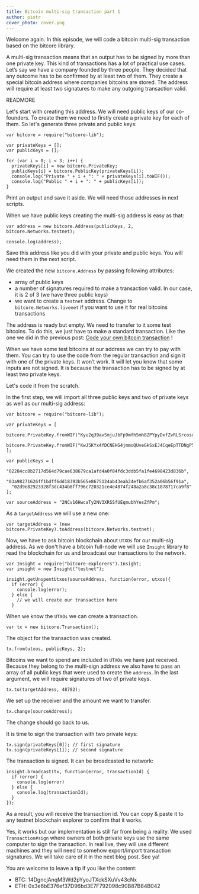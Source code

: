 ```yaml
---
title: Bitcoin multi-sig transaction part 1
author: piotr
cover_photo: cover.png
---
```

Welcome again. In this episode, we will code a bitcoin multi-sig transaction based on the bitcore library.

A multi-sig transaction means that an output has to be signed by more than one private key. This kind of transactions has a lot of practical use cases. Let’s say we have a company founded by three people. They decided that any outcome has to be confirmed by at least two of them. They create a special bitcoin address where companies bitcoins are stored. The address will require at least two signatures to make any outgoing transaction valid.

READMORE

Let's start with creating this address. We will need public keys of our co-founders. To create them we need to firstly create a private key for each of them. So let's generate three private and public keys:

```
var bitcore = require("bitcore-lib");

var privateKeys = [];
var publicKeys = [];

for (var i = 0; i < 3; i++) {
  privateKeys[i] = new bitcore.PrivateKey;
  publicKeys[i] = bitcore.PublicKey(privateKeys[i]);
  console.log("Private " + i + ": " + privateKeys[i].toWIF());
  console.log("Public " + i + ": " + publicKeys[i]);
}
```

 Print an output and save it aside. We will need those addresses in next scripts.

When we have public keys creating the multi-sig address is easy as that:

```
var address = new bitcore.Address(publicKeys, 2, bitcore.Networks.testnet);

console.log(address);
```

Save this address like you did with your private and public keys. You will need them in the next script.

We created the new `bitcore.Address` by passing following attributes:

* array of public keys
* a number of signatures required to make a transaction valid. In our case, it is 2 of 3 (we have three public keys)
* we want to create a `testnet` address. Change to `bitcore.Networks.livenet` if you want to use it for real bitcoins transactions

The address is ready but empty. We need to transfer to it some test bitcoins. To do this, we just have to make a standard transaction. Like the one we did in the previous post: [Code your own bitcoin transaction](https://blog.ragnarson.com/2017/04/06/code-your-own-bitcoin-transaction.html) !

When we have some test bitcoins at our address we can try to pay with them. You can try to use the code from the regular transaction and sign it with one of the private keys. It won’t work. It will let you know that some inputs are not signed. It is because the transaction has to be signed by at least two private keys.

Let's code it from the scratch.

In the first step, we will import all three public keys and two of private keys as well as our multi-sig address:

```
var bitcore = require("bitcore-lib");

var privateKeys = [
  bitcore.PrivateKey.fromWIF("Kyu2q39avSmjuJbFp9mfh5mh8ZPYpyDxfZvRLSrcosdBiX6xWbG1"),
  bitcore.PrivateKey.fromWIF("KwJ5KYx4fDCNEHG4jmmoQUveGkSxEJ4CqeEpTTDNgP5hmQLt41Ex")
];

var publicKeys = [
  "02284cc8b2717d564d79cae638679ca1afd4a0f84fdc3ddb5fa1fe4698423d836b",
  "03a98271626ff1bdff6dd18393b565e8675124ab43eab24efb6af352a06b56f91a",
  "02d9e82923328f3dc434b8ff796c720321ce4e4874f248a2a8c38c1878717ca9f8"
];

var sourceAddress = "2NCv16HwcaTy2NV3XRSSfUEqmubhYesZfPm";
```

As a `targetAddress` we will use a new one:

```
var targetAddress = (new bitcore.PrivateKey).toAddress(bitcore.Networks.testnet);
```

Now, we have to ask  bitcoin blockchain about `UTXOs` for our multi-sig address.
As we don't have a bitcoin full-node we will use `Insight` library to read the blockchain for us and broadcast our transactions to the network.

```
var Insight = require("bitcore-explorers").Insight;
var insight = new Insight("testnet");

insight.getUnspentUtxos(sourceAddress, function(error, utxos){
  if (error) {
    console.log(error);
  } else {
    // we will create our transaction here
  }
```

When we know the `UTXOs` we can create a transaction.

```
var tx = new bitcore.Transaction();
```

The object for the transaction was created.

```
tx.from(utxos, publicKeys, 2);
```

Bitcoins we want to spend are included in `UTXOs` we have just received. Because they belong to the multi-sign address we also have to pass an array of all public keys that were used to create the `address`. In the last argument, we will require signatures of two of private keys.

```
tx.to(targetAddress, 48792);
```

We set up the receiver and the amount we want to transfer.

```
tx.change(sourceAddress);
```

The change should go back to us.

It is time to sign the transaction with two private keys:

```
tx.sign(privateKeys[0]); // first signature
tx.sign(privateKeys[1]); // second signature
```

The transaction is signed. It can be broadcasted to network:

```
insight.broadcast(tx, function(error, transactionId) {
  if (error) {
    console.log(error)
  } else {
    console.log(transactionId);
  }
});
```

As a result, you will receive the transaction id. You can copy & paste it to any testnet blockchain explorer to confirm that it works.

Yes, it works but our implementation is still far from being a reality. We used `Transaction#sign` where owners of both private keys use the same computer to sign the transaction. In real live, they will use different machines and they will need to somehow export/import transaction signatures. We will take care of it in the next blog post. See ya!

You are welcome to leave a tip if you like the content:

* BTC: 14DgncjAnqM3Wd2pYyoJTXckSXuVv43cNx
* ETH: 0x3e6bE376ef37D96bd3E7F792098c90B87B84B042
